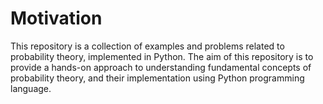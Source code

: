# Motivation
This repository is a collection of examples and problems related to probability theory, implemented in Python. The aim of this repository is to provide a hands-on approach to understanding fundamental concepts of probability theory, and their implementation using Python programming language.

